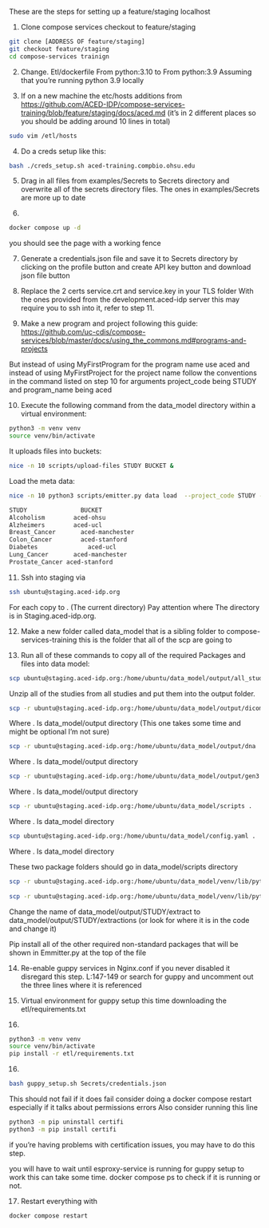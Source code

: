 These are the steps for setting up a feature/staging localhost

1. Clone compose services checkout to feature/staging 
```sh
git clone [ADDRESS OF feature/staging]
git checkout feature/staging
cd compose-services trainign
```

2.  Change. Etl/dockerfile From python:3.10 to From python:3.9
Assuming that you’re running python 3.9 locally 

3. If on a new machine the  etc/hosts additions from https://github.com/ACED-IDP/compose-services-training/blob/feature/staging/docs/aced.md 
(it’s in 2 different places so you should be adding around 10 lines in total)
```sh
sudo vim /etl/hosts
```

4. Do a creds setup like this: 
```sh
bash ./creds_setup.sh aced-training.compbio.ohsu.edu
```

5. Drag in all files from examples/Secrets   to Secrets directory and overwrite all of the secrets directory files. The ones in examples/Secrets are more up to date

6.
```sh
docker compose up -d 
```
you should see the page with a working fence

7. Generate a credentials.json file and save it to Secrets directory by clicking on the profile button and create API key button and download json file button 

8. Replace the 2 certs service.crt and service.key in your TLS folder
With the ones provided from the development.aced-idp server this may require you to ssh into it, refer to step 11.

9. Make a new program and project following this guide:
https://github.com/uc-cdis/compose-services/blob/master/docs/using_the_commons.md#programs-and-projects

But instead of using MyFirstProgram for the program name use aced and instead of using MyFirstProject for the project name follow the conventions in the command listed on step 10 for arguments project_code being STUDY and program_name being aced

10. Execute the following command from the data_model directory within a virtual environment:

```sh
python3 -m venv venv
source venv/bin/activate
```

 It uploads files into buckets:
```sh
nice -n 10 scripts/upload-files STUDY BUCKET &
```
 Load the meta data: 
```sh
nice -n 10 python3 scripts/emitter.py data load  --project_code STUDY --input_path output/STUDY/extractions  --db_host localhost --program_name aced  --sheepdog_creds_path ../compose-services-training/Secrets/sheepdog_creds.json 
```
```txt
STUDY        		BUCKET
Alcoholism		  aced-ohsu
Alzheimers		  aced-ucl
Breast_Cancer		aced-manchester
Colon_Cancer		aced-stanford
Diabetes			  aced-ucl
Lung_Cancer		  aced-manchester
Prostate_Cancer	aced-stanford
```

11. Ssh into staging via 
```sh
ssh ubuntu@staging.aced-idp.org 
```

For each copy to . (The current directory) Pay attention where The directory is in Staging.aced-idp.org. 

12. Make a new folder called data_model that is a sibling folder to compose-services-training this is the folder that all of the scp are going to

13. Run all of these commands to copy all of the required Packages and files into data model:
```sh
scp ubuntu@staging.aced-idp.org:/home/ubuntu/data_model/output/all_studies-2.zip .
```
Unzip all of the studies from all studies and put them into the output folder.
```sh
scp -r ubuntu@staging.aced-idp.org:/home/ubuntu/data_model/output/dicom .
```
Where . Is data_model/output directory
(This one takes some time and might be optional I’m not sure)

```sh
scp -r ubuntu@staging.aced-idp.org:/home/ubuntu/data_model/output/dna .
```
Where . Is data_model/output directory

```sh
scp -r ubuntu@staging.aced-idp.org:/home/ubuntu/data_model/output/gen3 .
```
Where . Is data_model/output directory

```sh
scp -r ubuntu@staging.aced-idp.org:/home/ubuntu/data_model/scripts .
```
Where . Is data_model directory

```sh
scp ubuntu@staging.aced-idp.org:/home/ubuntu/data_model/config.yaml .
```
Where . Is data_model directory

These two package folders should go in data_model/scripts directory
```sh
scp -r ubuntu@staging.aced-idp.org:/home/ubuntu/data_model/venv/lib/python3.9/site-packages/jwt .
 
scp -r ubuntu@staging.aced-idp.org:/home/ubuntu/data_model/venv/lib/python3.9/site-packages/pelican .
```

Change the name of data_model/output/STUDY/extract to
data_model/output/STUDY/extractions (or look for where it is in the code and change it)

Pip install all of the other required non-standard packages that will be shown in 
Emmitter.py at the top of the file

14. Re-enable guppy services  in Nginx.conf if you never disabled it disregard this step. L:147-149 or search for guppy and uncomment out the three lines where it is referenced 


15. Virtual environment  for guppy setup this time downloading the etl/requirements.txt 
16. 
```sh
python3 -m venv venv
source venv/bin/activate
pip install -r etl/requirements.txt
```

16. 
```sh
bash guppy_setup.sh Secrets/credentials.json
```
This should not fail if it does fail consider doing a docker compose restart especially if it talks about permissions errors
Also consider running this line 

```sh
python3 -m pip uninstall certifi 
python3 -m pip install certifi 
```
if you’re having problems with certification issues, you may have to do this step.

you will have to wait until esproxy-service is running for guppy setup to work this can take some time. docker compose ps to check if it is running or not.  

17. Restart everything with 
```sh
docker compose restart
```

